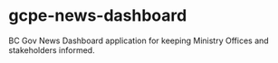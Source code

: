 # gcpe-news-dashboard
BC Gov News Dashboard application for keeping Ministry Offices and stakeholders informed. 
